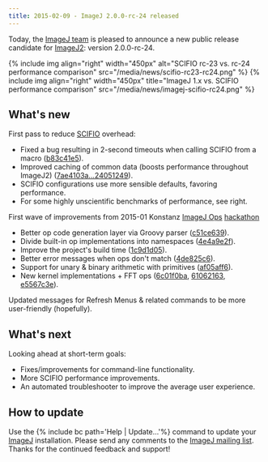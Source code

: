 ```yaml
---
title: 2015-02-09 - ImageJ 2.0.0-rc-24 released
---
```


Today, the [ImageJ team](/people) is pleased to announce a new public release candidate for [ImageJ2](/software/imagej2): version 2.0.0-rc-24.

{% include img align="right" width="450px" alt="SCIFIO rc-23 vs. rc-24 performance comparison" src="/media/news/scifio-rc23-rc24.png" %} {% include img align="right" width="450px" title="ImageJ 1.x vs. SCIFIO performance comparison" src="/media/news/imagej-scifio-rc24.png" %}

## What's new

First pass to reduce [SCIFIO](/libs/scifio) overhead:

-   Fixed a bug resulting in 2-second timeouts when calling SCIFIO from a macro ([b83c41e5](https://github.com/imagej/imagej-legacy/commit/b83c41e532ff5e17c9cb57ee93188b2b4dae0bba)).
-   Improved caching of common data (boosts performance throughout ImageJ2) ([7ae4103a...24051249](https://github.com/scijava/scijava-common/compare/7ae4103ac2d4503a6291c73dd3cd90f16656e821%5E...240512492ea754576819e681d1d79ce1db5270c3)).
-   SCIFIO configurations use more sensible defaults, favoring performance.
-   For some highly unscientific benchmarks of performance, see right.

First wave of improvements from 2015-01 Konstanz [ImageJ Ops](/libs/imagej-ops) [hackathon](/events/hackathons)

-   Better op code generation layer via Groovy parser ([c51ce639](https://github.com/imagej/imagej-ops/commit/c51ce639261c78922ff461267fd6e0e4522e85eb)).
-   Divide built-in op implementations into namespaces ([4e4a9e2f](https://github.com/imagej/imagej-ops/commit/4e4a9e2fc55736dfa96316f77c575bd46afda59f)).
-   Improve the project's build time ([1c9d1d05](https://github.com/imagej/imagej-ops/commit/1c9d1d05f418c1019a7e8e0674bfa6ee53365752)).
-   Better error messages when ops don't match ([4de825c6](https://github.com/imagej/imagej-ops/commit/4de825c6810eec43306093119dd6547b9c4d699c)).
-   Support for unary & binary arithmetic with primitives ([af05aff6](https://github.com/imagej/imagej-ops/commit/af05aff6f628155d12352a0c5fabaec0843c8d8b)).
-   New kernel implementations + FFT ops ([6c01f0ba](https://github.com/imagej/imagej-ops/commit/6c01f0ba6e67f21814c876f05d3bd490c7286a1e), [61062163](https://github.com/imagej/imagej-ops/commit/61062163bd4049348e78354a28371bf56d90e1ac), [e5567c3e](https://github.com/imagej/imagej-ops/commit/e5567c3e92fec104a13fa619317a597312831687)).

Updated messages for Refresh Menus & related commands to be more user-friendly (hopefully).

## What's next

Looking ahead at short-term goals:

-   Fixes/improvements for command-line functionality.
-   More SCIFIO performance improvements.
-   An automated troubleshooter to improve the average user experience.

## How to update

Use the {% include bc path='Help | Update...'%} command to update your [ImageJ](/software/imagej) installation. Please send any comments to the [ImageJ mailing list](/discuss/mailing-lists). Thanks for the continued feedback and support!

 
